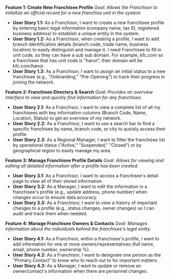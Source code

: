

**Feature 1: Create New Franchisee Profile**
*Goal: Allows the Franchisor to initialize an official record for a new franchise unit in the system.*
* **User Story 1.1:** As a Franchisor, I want to create a new franchisee profile by entering basic legal information (company name, tax ID, registered business address) to establish a unique entity in the system.
* **User Story 1.2:** As a Franchisor, when creating a profile, I want to add branch identification details (branch code, trade name, business location) to easily distinguish and manage it. I need Franchisee to fill in unit code, so they can have a sub sub domain. For example, kfc.com so a franchisee that has unit code is "hanoi", their domain will be kfc.com/hanoi
* **User Story 1.3:** As a Franchisor, I want to assign an initial status to a new franchisee (e.g., "Onboarding," "Pre-Opening") to track their progress in joining the network.

**Feature 2: Franchisee Directory & Search**
*Goal: Provides an overview interface to view and quickly find information for any franchisee.*
* **User Story 2.1:** As a Franchisor, I want to view a complete list of all my franchisees with key information columns (Branch Code, Name, Location, Status) to get an overview of my network.
* **User Story 2.2:** As a Franchisor, I want to use a search bar to find a specific franchisee by name, branch code, or city to quickly access their profile.
* **User Story 2.3:** As a Regional Manager, I want to filter the franchisee list by operational status ("Active," "Suspended," "Closed") or by geographical region to easily manage my area.

**Feature 3: Manage Franchisee Profile Details**
*Goal: Allows for viewing and editing all detailed information after a profile has been created.*
* **User Story 3.1:** As a Franchisor, I want to access a franchisee's detail page to view all of their stored information.
* **User Story 3.2:** As a Manager, I want to edit the information in a franchisee's profile (e.g., update address, phone number) when changes occur to ensure data accuracy.
* **User Story 3.3:** As a Franchisor, I want to view a history of important changes to a profile (e.g., status changes, owner changes) so I can audit and track them when needed.

**Feature 4: Manage Franchisee Owners & Contacts**
*Goal: Manages information about the individuals behind the franchisee's legal entity.*
* **User Story 4.1:** As a Franchisor, within a franchisee's profile, I want to add information for one or more owners/representatives (full name, email, phone number, ownership %).
* **User Story 4.2:** As a Franchisor, I want to designate one person as the "Primary Contact" to know who to reach out to for important matters.
* **User Story 4.3:** As a Manager, I want to update or remove an owner/contact's information when there are personnel changes.